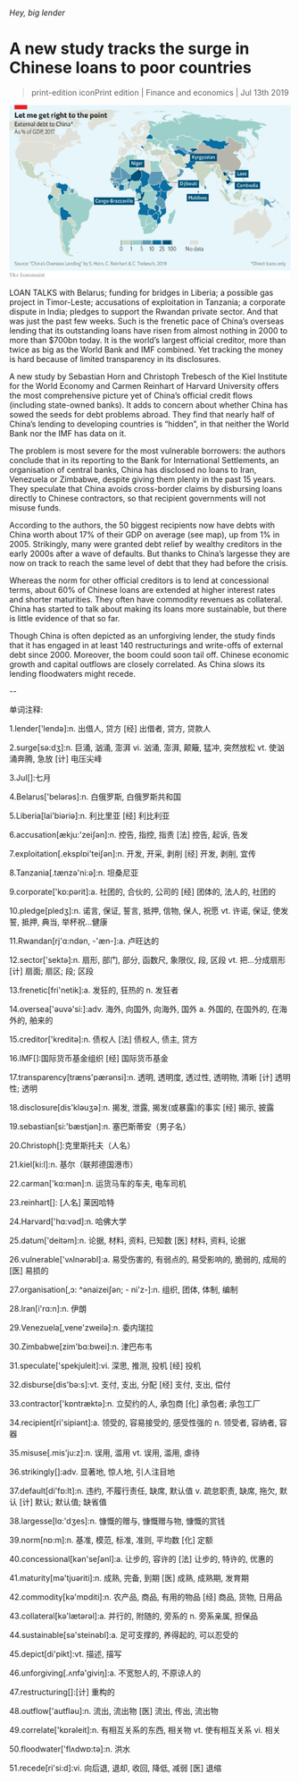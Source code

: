 ###### Hey, big lender

# A new study tracks the surge in Chinese loans to poor countries 

> print-edition iconPrint edition | Finance and economics | Jul 13th 2019 

![image](images/20190713_FNM971.png) 

LOAN TALKS with Belarus; funding for bridges in Liberia; a possible gas project in Timor-Leste; accusations of exploitation in Tanzania; a corporate dispute in India; pledges to support the Rwandan private sector. And that was just the past few weeks. Such is the frenetic pace of China’s overseas lending that its outstanding loans have risen from almost nothing in 2000 to more than $700bn today. It is the world’s largest official creditor, more than twice as big as the World Bank and IMF combined. Yet tracking the money is hard because of limited transparency in its disclosures. 

A new study by Sebastian Horn and Christoph Trebesch of the Kiel Institute for the World Economy and Carmen Reinhart of Harvard University offers the most comprehensive picture yet of China’s official credit flows (including state-owned banks). It adds to concern about whether China has sowed the seeds for debt problems abroad. They find that nearly half of China’s lending to developing countries is “hidden”, in that neither the World Bank nor the IMF has data on it. 

The problem is most severe for the most vulnerable borrowers: the authors conclude that in its reporting to the Bank for International Settlements, an organisation of central banks, China has disclosed no loans to Iran, Venezuela or Zimbabwe, despite giving them plenty in the past 15 years. They speculate that China avoids cross-border claims by disbursing loans directly to Chinese contractors, so that recipient governments will not misuse funds. 

According to the authors, the 50 biggest recipients now have debts with China worth about 17% of their GDP on average (see map), up from 1% in 2005. Strikingly, many were granted debt relief by wealthy creditors in the early 2000s after a wave of defaults. But thanks to China’s largesse they are now on track to reach the same level of debt that they had before the crisis. 

Whereas the norm for other official creditors is to lend at concessional terms, about 60% of Chinese loans are extended at higher interest rates and shorter maturities. They often have commodity revenues as collateral. China has started to talk about making its loans more sustainable, but there is little evidence of that so far. 

Though China is often depicted as an unforgiving lender, the study finds that it has engaged in at least 140 restructurings and write-offs of external debt since 2000. Moreover, the boom could soon tail off. Chinese economic growth and capital outflows are closely correlated. As China slows its lending floodwaters might recede. 

-- 

 单词注释:

1.lender['lendә]:n. 出借人, 贷方 [经] 出借者, 贷方, 贷款人 

2.surge[sә:dʒ]:n. 巨涌, 汹涌, 澎湃 vi. 汹涌, 澎湃, 颠簸, 猛冲, 突然放松 vt. 使汹涌奔腾, 急放 [计] 电压尖峰 

3.Jul[]:七月 

4.Belarus['belərəs]:n. 白俄罗斯, 白俄罗斯共和国 

5.Liberia[lai'biәriә]:n. 利比里亚 [经] 利比利亚 

6.accusation[ækju:'zeiʃәn]:n. 控告, 指控, 指责 [法] 控告, 起诉, 告发 

7.exploitation[.eksplɒi'teiʃәn]:n. 开发, 开采, 剥削 [经] 开发, 剥削, 宜传 

8.Tanzania[.tænzә'ni:ә]:n. 坦桑尼亚 

9.corporate['kɒ:pәrit]:a. 社团的, 合伙的, 公司的 [经] 团体的, 法人的, 社团的 

10.pledge[pledʒ]:n. 诺言, 保证, 誓言, 抵押, 信物, 保人, 祝愿 vt. 许诺, 保证, 使发誓, 抵押, 典当, 举杯祝...健康 

11.Rwandan[rj'ɑ:ndәn, -'æn-]:a. 卢旺达的 

12.sector['sektә]:n. 扇形, 部门, 部分, 函数尺, 象限仪, 段, 区段 vt. 把...分成扇形 [计] 扇面; 扇区; 段; 区段 

13.frenetic[fri'netik]:a. 发狂的, 狂热的 n. 发狂者 

14.oversea['әuvә'si:]:adv. 海外, 向国外, 向海外, 国外 a. 外国的, 在国外的, 在海外的, 舶来的 

15.creditor['kreditә]:n. 债权人 [法] 债权人, 债主, 贷方 

16.IMF[]:国际货币基金组织 [经] 国际货币基金 

17.transparency[træns'pærәnsi]:n. 透明, 透明度, 透过性, 透明物, 清晰 [计] 透明性; 透明 

18.disclosure[dis'klәuʒә]:n. 揭发, 泄露, 揭发(或暴露)的事实 [经] 揭示, 披露 

19.sebastian[si:'bæstjәn]:n. 塞巴斯蒂安（男子名） 

20.Christoph[]:克里斯托夫（人名） 

21.kiel[ki:l]:n. 基尔（联邦德国港市） 

22.carman['kɑ:mәn]:n. 运货马车的车夫, 电车司机 

23.reinhart[]: [人名] 莱因哈特 

24.Harvard['hɑ:vәd]:n. 哈佛大学 

25.datum['deitәm]:n. 论据, 材料, 资料, 已知数 [医] 材料, 资料, 论据 

26.vulnerable['vʌlnәrәbl]:a. 易受伤害的, 有弱点的, 易受影响的, 脆弱的, 成局的 [医] 易损的 

27.organisation[,ɔ: ^әnaizeiʃən; - ni'z-]:n. 组织, 团体, 体制, 编制 

28.Iran[i'rɑ:n]:n. 伊朗 

29.Venezuela[,vene'zweilә]:n. 委内瑞拉 

30.Zimbabwe[zim'bɑ:bwei]:n. 津巴布韦 

31.speculate['spekjuleit]:vi. 深思, 推测, 投机 [经] 投机 

32.disburse[dis'bә:s]:vt. 支付, 支出, 分配 [经] 支付, 支出, 偿付 

33.contractor['kɒntræktә]:n. 立契约的人, 承包商 [化] 承包者; 承包工厂 

34.recipient[ri'sipiәnt]:a. 领受的, 容易接受的, 感受性强的 n. 领受者, 容纳者, 容器 

35.misuse[.mis'ju:z]:n. 误用, 滥用 vt. 误用, 滥用, 虐待 

36.strikingly[]:adv. 显著地, 惊人地, 引人注目地 

37.default[di'fɒ:lt]:n. 违约, 不履行责任, 缺席, 默认值 v. 疏怠职责, 缺席, 拖欠, 默认 [计] 默认; 默认值; 缺省值 

38.largesse[lɑ:'dʒes]:n. 慷慨的赠与, 慷慨赠与物, 慷慨的赏钱 

39.norm[nɒ:m]:n. 基准, 模范, 标准, 准则, 平均数 [化] 定额 

40.concessional[kәn'seʃәnl]:a. 让步的, 容许的 [法] 让步的, 特许的, 优惠的 

41.maturity[mә'tjuәriti]:n. 成熟, 完备, 到期 [医] 成熟, 成熟期, 发育期 

42.commodity[kә'mɒditi]:n. 农产品, 商品, 有用的物品 [经] 商品, 货物, 日用品 

43.collateral[kә'lætәrәl]:a. 并行的, 附随的, 旁系的 n. 旁系亲属, 担保品 

44.sustainable[sә'steinәbl]:a. 足可支撑的, 养得起的, 可以忍受的 

45.depict[di'pikt]:vt. 描述, 描写 

46.unforgiving[.ʌnfә'giviŋ]:a. 不宽恕人的, 不原谅人的 

47.restructuring[]:[计] 重构的 

48.outflow['autflәu]:n. 流出, 流出物 [医] 流出, 传出, 流出物 

49.correlate['kɒrәleit]:n. 有相互关系的东西, 相关物 vt. 使有相互关系 vi. 相关 

50.floodwater['flʌdwɒ:tә]:n. 洪水 

51.recede[ri'si:d]:vi. 向后退, 退却, 收回, 降低, 减弱 [医] 退缩 

